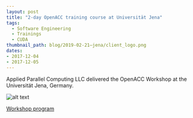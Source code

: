 ```yaml
---
layout: post
title: "2-day OpenACC training course at Universität Jena"
tags:
  - Software Engineering
  - Trainings
  - CUDA
thumbnail_path: blog/2019-02-21–jena/client_logo.png
dates: 
- 2017-12-04
- 2017-12-05
---
```


Applied Parallel Computing LLC delivered the OpenACC Workshop at the Universität Jena, Germany.

![alt text](\assets\img\blog\2019-02-21–jena\client_logo.png "Logo Title Text 1")

[Workshop program](\assets\img\blog\2019-02-21–jena\mpijena_program.pdf)
